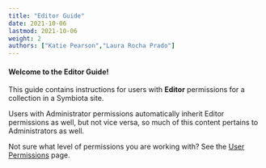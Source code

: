 ```yaml
---
title: "Editor Guide"
date: 2021-10-06
lastmod: 2021-10-06
weight: 2
authors: ["Katie Pearson","Laura Rocha Prado"]
---
```


#### Welcome to the Editor Guide!

This guide contains instructions for users with **Editor** permissions for a collection in a Symbiota site.

Users with Administrator permissions automatically inherit Editor permissions as well, but not vice versa, so much of this content pertains to Administrators as well.

Not sure what level of permissions you are working with? See the [User Permissions](/docs/User_Guide/user_permissions) page.
